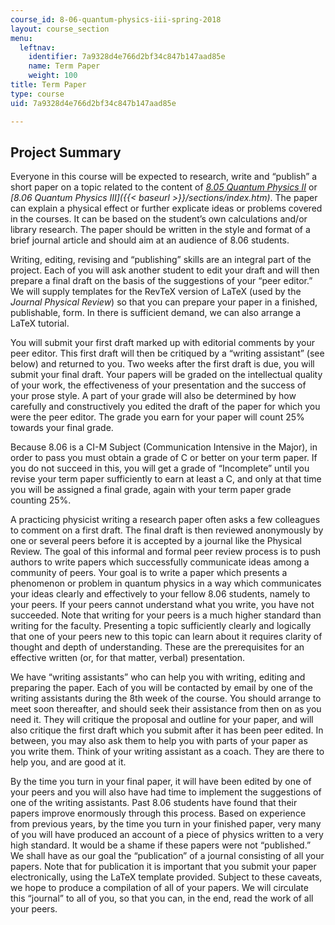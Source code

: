 ```yaml
---
course_id: 8-06-quantum-physics-iii-spring-2018
layout: course_section
menu:
  leftnav:
    identifier: 7a9328d4e766d2bf34c847b147aad85e
    name: Term Paper
    weight: 100
title: Term Paper
type: course
uid: 7a9328d4e766d2bf34c847b147aad85e

---
```


Project Summary
---------------

Everyone in this course will be expected to research, write and “publish” a short paper on a topic related to the content of _[8.05 Quantum Physics II](/courses/8-05-quantum-physics-ii-fall-2013/)_ or _[8.06 Quantum Physics III]({{< baseurl >}}/sections/index.htm)_. The paper can explain a physical effect or further explicate ideas or problems covered in the courses. It can be based on the student’s own calculations and/or library research. The paper should be written in the style and format of a brief journal article and should aim at an audience of 8.06 students.

Writing, editing, revising and “publishing” skills are an integral part of the project. Each of you will ask another student to edit your draft and will then prepare a final draft on the basis of the suggestions of your “peer editor.” We will supply templates for the RevTeX version of LaTeX (used by the _Journal Physical Review_) so that you can prepare your paper in a finished, publishable, form. In there is sufficient demand, we can also arrange a LaTeX tutorial.

You will submit your first draft marked up with editorial comments by your peer editor. This first draft will then be critiqued by a “writing assistant” (see below) and returned to you. Two weeks after the first draft is due, you will submit your final draft. Your papers will be graded on the intellectual quality of your work, the effectiveness of your presentation and the success of your prose style. A part of your grade will also be determined by how carefully and constructively you edited the draft of the paper for which you were the peer editor. The grade you earn for your paper will count 25% towards your final grade.

Because 8.06 is a CI-M Subject (Communication Intensive in the Major), in order to pass you must obtain a grade of C or better on your term paper. If you do not succeed in this, you will get a grade of “Incomplete” until you revise your term paper sufficiently to earn at least a C, and only at that time you will be assigned a final grade, again with your term paper grade counting 25%.

A practicing physicist writing a research paper often asks a few colleagues to comment on a first draft. The final draft is then reviewed anonymously by one or several peers before it is accepted by a journal like the Physical Review. The goal of this informal and formal peer review process is to push authors to write papers which successfully communicate ideas among a community of peers. Your goal is to write a paper which presents a phenomenon or problem in quantum physics in a way which communicates your ideas clearly and effectively to your fellow 8.06 students, namely to your peers. If your peers cannot understand what you write, you have not succeeded. Note that writing for your peers is a much higher standard than writing for the faculty. Presenting a topic sufficiently clearly and logically that one of your peers new to this topic can learn about it requires clarity of thought and depth of understanding. These are the prerequisites for an effective written (or, for that matter, verbal) presentation.

We have “writing assistants” who can help you with writing, editing and preparing the paper. Each of you will be contacted by email by one of the writing assistants during the 8th week of the course. You should arrange to meet soon thereafter, and should seek their assistance from then on as you need it. They will critique the proposal and outline for your paper, and will also critique the first draft which you submit after it has been peer edited. In between, you may also ask them to help you with parts of your paper as you write them. Think of your writing assistant as a coach. They are there to help you, and are good at it.

By the time you turn in your final paper, it will have been edited by one of your peers and you will also have had time to implement the suggestions of one of the writing assistants. Past 8.06 students have found that their papers improve enormously through this process. Based on experience from previous years, by the time you turn in your finished paper, very many of you will have produced an account of a piece of physics written to a very high standard. It would be a shame if these papers were not “published.” We shall have as our goal the “publication” of a journal consisting of all your papers. Note that for publication it is important that you submit your paper electronically, using the LaTeX template provided. Subject to these caveats, we hope to produce a compilation of all of your papers. We will circulate this “journal” to all of you, so that you can, in the end, read the work of all your peers.